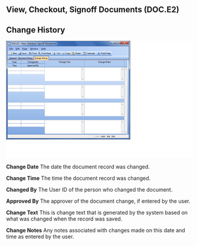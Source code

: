 ##  View, Checkout, Signoff Documents (DOC.E2)

<PageHeader />

##  Change History

![](./DOC-E2-3.jpg)

**Change Date** The date the document record was changed.  
  
**Change Time** The time the document record was changed.  
  
**Changed By** The User ID of the person who changed the document.  
  
**Approved By** The approver of the document change, if entered by the user.  
  
**Change Text** This is change text that is generated by the system based on
what was changed when the record was saved.  
  
**Change Notes** Any notes associated with changes made on this date and time
as entered by the user.  
  
  
<badge text= "Version 8.10.57" vertical="middle" />

<PageFooter />
